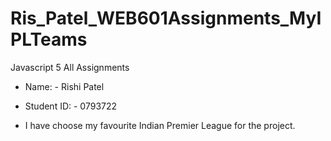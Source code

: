 # Ris_Patel_WEB601Assignments_MyIPLTeams
 Javascript 5 All Assignments

- Name: - Rishi Patel

- Student ID: - 0793722

- I have choose my favourite Indian Premier League for the project.
